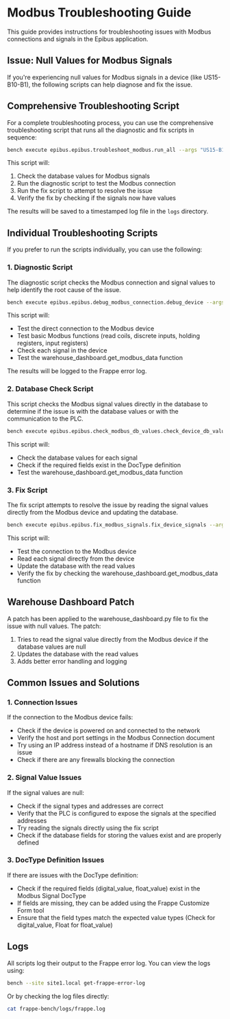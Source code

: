 # Modbus Troubleshooting Guide

This guide provides instructions for troubleshooting issues with Modbus connections and signals in the Epibus application.

## Issue: Null Values for Modbus Signals

If you're experiencing null values for Modbus signals in a device (like US15-B10-B1), the following scripts can help diagnose and fix the issue.

## Comprehensive Troubleshooting Script

For a complete troubleshooting process, you can use the comprehensive troubleshooting script that runs all the diagnostic and fix scripts in sequence:

```bash
bench execute epibus.epibus.troubleshoot_modbus.run_all --args "US15-B10-B1"
```

This script will:

1. Check the database values for Modbus signals
2. Run the diagnostic script to test the Modbus connection
3. Run the fix script to attempt to resolve the issue
4. Verify the fix by checking if the signals now have values

The results will be saved to a timestamped log file in the `logs` directory.

## Individual Troubleshooting Scripts

If you prefer to run the scripts individually, you can use the following:

### 1. Diagnostic Script

The diagnostic script checks the Modbus connection and signal values to help identify the root cause of the issue.

```bash
bench execute epibus.epibus.debug_modbus_connection.debug_device --args "US15-B10-B1"
```

This script will:

- Test the direct connection to the Modbus device
- Test basic Modbus functions (read coils, discrete inputs, holding registers, input registers)
- Check each signal in the device
- Test the warehouse_dashboard.get_modbus_data function

The results will be logged to the Frappe error log.

### 2. Database Check Script

This script checks the Modbus signal values directly in the database to determine if the issue is with the database values or with the communication to the PLC.

```bash
bench execute epibus.epibus.check_modbus_db_values.check_device_db_values --args "US15-B10-B1"
```

This script will:

- Check the database values for each signal
- Check if the required fields exist in the DocType definition
- Test the warehouse_dashboard.get_modbus_data function

### 3. Fix Script

The fix script attempts to resolve the issue by reading the signal values directly from the Modbus device and updating the database.

```bash
bench execute epibus.epibus.fix_modbus_signals.fix_device_signals --args "US15-B10-B1"
```

This script will:

- Test the connection to the Modbus device
- Read each signal directly from the device
- Update the database with the read values
- Verify the fix by checking the warehouse_dashboard.get_modbus_data function

## Warehouse Dashboard Patch

A patch has been applied to the warehouse_dashboard.py file to fix the issue with null values. The patch:

1. Tries to read the signal value directly from the Modbus device if the database values are null
2. Updates the database with the read values
3. Adds better error handling and logging

## Common Issues and Solutions

### 1. Connection Issues

If the connection to the Modbus device fails:

- Check if the device is powered on and connected to the network
- Verify the host and port settings in the Modbus Connection document
- Try using an IP address instead of a hostname if DNS resolution is an issue
- Check if there are any firewalls blocking the connection

### 2. Signal Value Issues

If the signal values are null:

- Check if the signal types and addresses are correct
- Verify that the PLC is configured to expose the signals at the specified addresses
- Try reading the signals directly using the fix script
- Check if the database fields for storing the values exist and are properly defined

### 3. DocType Definition Issues

If there are issues with the DocType definition:

- Check if the required fields (digital_value, float_value) exist in the Modbus Signal DocType
- If fields are missing, they can be added using the Frappe Customize Form tool
- Ensure that the field types match the expected value types (Check for digital_value, Float for float_value)

## Logs

All scripts log their output to the Frappe error log. You can view the logs using:

```bash
bench --site site1.local get-frappe-error-log
```

Or by checking the log files directly:

```bash
cat frappe-bench/logs/frappe.log
```
